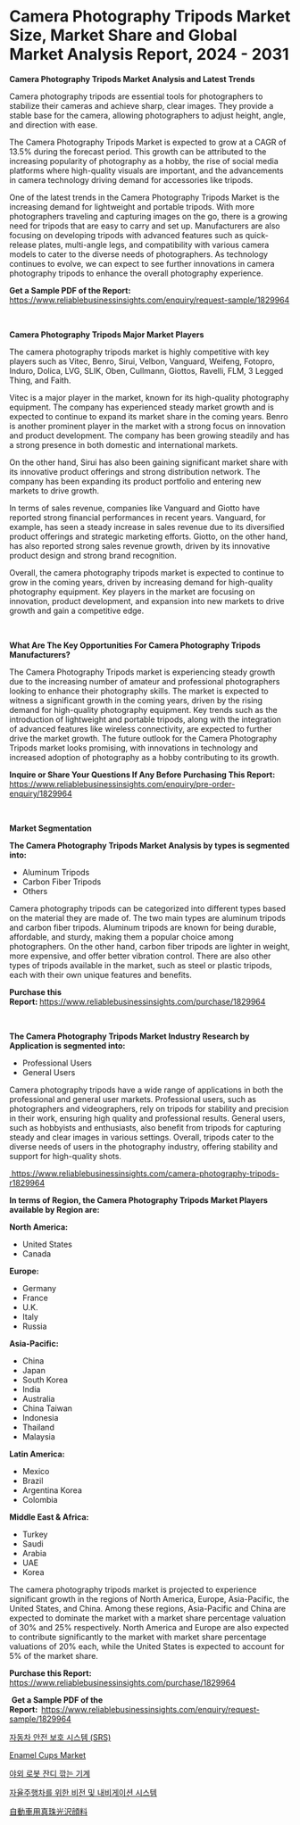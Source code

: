 <p><h1>Camera Photography Tripods Market Size, Market Share and Global Market Analysis Report, 2024 - 2031</h1></p><p><strong>Camera Photography Tripods Market Analysis and Latest Trends</strong></p>
<p><p>Camera photography tripods are essential tools for photographers to stabilize their cameras and achieve sharp, clear images. They provide a stable base for the camera, allowing photographers to adjust height, angle, and direction with ease.</p><p>The Camera Photography Tripods Market is expected to grow at a CAGR of 13.5% during the forecast period. This growth can be attributed to the increasing popularity of photography as a hobby, the rise of social media platforms where high-quality visuals are important, and the advancements in camera technology driving demand for accessories like tripods.</p><p>One of the latest trends in the Camera Photography Tripods Market is the increasing demand for lightweight and portable tripods. With more photographers traveling and capturing images on the go, there is a growing need for tripods that are easy to carry and set up. Manufacturers are also focusing on developing tripods with advanced features such as quick-release plates, multi-angle legs, and compatibility with various camera models to cater to the diverse needs of photographers. As technology continues to evolve, we can expect to see further innovations in camera photography tripods to enhance the overall photography experience.</p></p>
<p><strong>Get a Sample PDF of the Report:&nbsp;</strong> <a href="https://www.reliablebusinessinsights.com/enquiry/request-sample/1829964">https://www.reliablebusinessinsights.com/enquiry/request-sample/1829964</a></p>
<p>&nbsp;</p>
<p><strong>Camera Photography Tripods Major Market Players</strong></p>
<p><p>The camera photography tripods market is highly competitive with key players such as Vitec, Benro, Sirui, Velbon, Vanguard, Weifeng, Fotopro, Induro, Dolica, LVG, SLIK, Oben, Cullmann, Giottos, Ravelli, FLM, 3 Legged Thing, and Faith. </p><p>Vitec is a major player in the market, known for its high-quality photography equipment. The company has experienced steady market growth and is expected to continue to expand its market share in the coming years. Benro is another prominent player in the market with a strong focus on innovation and product development. The company has been growing steadily and has a strong presence in both domestic and international markets.</p><p>On the other hand, Sirui has also been gaining significant market share with its innovative product offerings and strong distribution network. The company has been expanding its product portfolio and entering new markets to drive growth.</p><p>In terms of sales revenue, companies like Vanguard and Giotto have reported strong financial performances in recent years. Vanguard, for example, has seen a steady increase in sales revenue due to its diversified product offerings and strategic marketing efforts. Giotto, on the other hand, has also reported strong sales revenue growth, driven by its innovative product design and strong brand recognition.</p><p>Overall, the camera photography tripods market is expected to continue to grow in the coming years, driven by increasing demand for high-quality photography equipment. Key players in the market are focusing on innovation, product development, and expansion into new markets to drive growth and gain a competitive edge.</p></p>
<p>&nbsp;</p>
<p><strong>What Are The Key Opportunities For Camera Photography Tripods Manufacturers?</strong></p>
<p><p>The Camera Photography Tripods market is experiencing steady growth due to the increasing number of amateur and professional photographers looking to enhance their photography skills. The market is expected to witness a significant growth in the coming years, driven by the rising demand for high-quality photography equipment. Key trends such as the introduction of lightweight and portable tripods, along with the integration of advanced features like wireless connectivity, are expected to further drive the market growth. The future outlook for the Camera Photography Tripods market looks promising, with innovations in technology and increased adoption of photography as a hobby contributing to its growth.</p></p>
<p><strong>Inquire or Share Your Questions If Any Before Purchasing This Report:</strong> <a href="https://www.reliablebusinessinsights.com/enquiry/pre-order-enquiry/1829964">https://www.reliablebusinessinsights.com/enquiry/pre-order-enquiry/1829964</a></p>
<p>&nbsp;</p>
<p><strong>Market Segmentation</strong></p>
<p><strong>The Camera Photography Tripods Market Analysis by types is segmented into:</strong></p>
<p><ul><li>Aluminum Tripods</li><li>Carbon Fiber Tripods</li><li>Others</li></ul></p>
<p><p>Camera photography tripods can be categorized into different types based on the material they are made of. The two main types are aluminum tripods and carbon fiber tripods. Aluminum tripods are known for being durable, affordable, and sturdy, making them a popular choice among photographers. On the other hand, carbon fiber tripods are lighter in weight, more expensive, and offer better vibration control. There are also other types of tripods available in the market, such as steel or plastic tripods, each with their own unique features and benefits.</p></p>
<p><strong>Purchase this Report:&nbsp;</strong><a href="https://www.reliablebusinessinsights.com/purchase/1829964">https://www.reliablebusinessinsights.com/purchase/1829964</a></p>
<p>&nbsp;</p>
<p><strong>The Camera Photography Tripods Market Industry Research by Application is segmented into:</strong></p>
<p><ul><li>Professional Users</li><li>General Users</li></ul></p>
<p><p>Camera photography tripods have a wide range of applications in both the professional and general user markets. Professional users, such as photographers and videographers, rely on tripods for stability and precision in their work, ensuring high quality and professional results. General users, such as hobbyists and enthusiasts, also benefit from tripods for capturing steady and clear images in various settings. Overall, tripods cater to the diverse needs of users in the photography industry, offering stability and support for high-quality shots.</p></p>
<p><a href="https://www.reliablebusinessinsights.com/camera-photography-tripods-r1829964">&nbsp;https://www.reliablebusinessinsights.com/camera-photography-tripods-r1829964</a></p>
<p><strong>In terms of Region, the Camera Photography Tripods Market Players available by Region are:</strong></p>
<p>
    <p> <strong> North America: </strong>
        <ul>
            <li>United States</li>
            <li>Canada</li>
        </ul>
        </p> 
    <p> <strong> Europe: </strong>
        <ul>
            <li>Germany</li>
            <li>France</li>
            <li>U.K.</li>
            <li>Italy</li>
            <li>Russia</li>
        </ul>
        </p> 
    <p> <strong> Asia-Pacific: </strong>
        <ul>
            <li>China</li>
            <li>Japan</li>
            <li>South Korea</li>
            <li>India</li>
            <li>Australia</li>
            <li>China Taiwan</li>
            <li>Indonesia</li>
            <li>Thailand</li>
            <li>Malaysia</li>
        </ul>
        </p> 
    <p> <strong> Latin America: </strong>
        <ul>
            <li>Mexico</li>
            <li>Brazil</li>
            <li>Argentina Korea</li>
            <li>Colombia</li>
        </ul>
        </p> 
    <p> <strong> Middle East & Africa: </strong>
        <ul>
            <li>Turkey</li>
            <li>Saudi</li>
            <li>Arabia</li>
            <li>UAE</li>
            <li>Korea</li>
        </ul>
    </p>
    </p>
<p><p>The camera photography tripods market is projected to experience significant growth in the regions of North America, Europe, Asia-Pacific, the United States, and China. Among these regions, Asia-Pacific and China are expected to dominate the market with a market share percentage valuation of 30% and 25% respectively. North America and Europe are also expected to contribute significantly to the market with market share percentage valuations of 20% each, while the United States is expected to account for 5% of the market share.</p></p>
<p><strong>Purchase this Report: </strong><a href="https://www.reliablebusinessinsights.com/purchase/1829964">https://www.reliablebusinessinsights.com/purchase/1829964</a></p>
<p>&nbsp;<strong>Get a Sample PDF of the Report:&nbsp;&nbsp;</strong><a href="https://www.reliablebusinessinsights.com/enquiry/request-sample/1829964">https://www.reliablebusinessinsights.com/enquiry/request-sample/1829964</a></p>
<p><strong></strong></p>
<p><p><a href="https://medium.com/@vivekgiri778/%EC%9E%90%EB%8F%99%EC%B0%A8-%EC%95%88%EC%A0%84-%EC%A0%9C%EC%95%BD-%EC%8B%9C%EC%8A%A4%ED%85%9C-srs-%EC%8B%9C%EC%9E%A5-%EB%8F%99%ED%96%A5-%EB%B0%8F-%EB%B6%84%EC%84%9D-%EB%AF%B8%EB%9E%98-%EC%84%B1%EC%9E%A5%EC%9D%84-%EC%9C%84%ED%95%9C-%EA%B8%B0%ED%9A%8C%EC%99%80-%EB%8F%84%EC%A0%84-2024-2031-94bfc710d921">자동차 안전 보호 시스템 (SRS)</a></p><p><a href="https://github.com/caicuccucga/Market-Research-Report-List-1/blob/main/enamel-cups-market.md">Enamel Cups Market</a></p><p><a href="https://github.com/anton65482023/Market-Research-Report-List-1/blob/main/9067179153473.md">야외 로봇 잔디 깎는 기계</a></p><p><a href="https://medium.com/@lilkesetwelcome/%EC%9E%90%EC%9C%A8-%EC%A3%BC%ED%96%89-%EC%B0%A8%EB%9F%89%EC%9D%84-%EC%9C%84%ED%95%9C-%EB%B9%84%EC%A0%84-%EB%B0%8F-%EB%82%B4%EB%B9%84%EA%B2%8C%EC%9D%B4%EC%85%98-%EC%8B%9C%EC%8A%A4%ED%85%9C-%EC%8B%9C%EC%9E%A5-2024%EB%85%84%EB%B6%80%ED%84%B0-2031%EB%85%84%EA%B9%8C%EC%A7%80%EC%9D%98-%EC%82%B0%EC%97%85-%EB%8F%99%ED%96%A5-%EB%B0%8F-%EC%98%88%EC%B8%A1-5beb1edf9f33">자율주행차를 위한 비전 및 내비게이션 시스템</a></p><p><a href="https://medium.com/@alexsania91/%E8%87%AA%E5%8B%95%E8%BB%8A%E7%94%A8%E3%83%91%E3%83%BC%E3%83%AB%E3%83%94%E3%82%B0%E3%83%A1%E3%83%B3%E3%83%88%E5%B8%82%E5%A0%B4%E3%81%AE%E3%82%B5%E3%82%A4%E3%82%BA%E3%81%AF-%E5%B9%B4%E5%B9%B3%E5%9D%87%E6%88%90%E9%95%B7%E7%8E%87-%E3%81%A7%E6%88%90%E9%95%B7%E3%81%97%E3%81%A6%E3%81%8A%E3%82%8A-%E3%81%93%E3%81%AE%E3%83%AC%E3%83%9D%E3%83%BC%E3%83%88%E3%81%AF%E5%B8%82%E5%A0%B4%E3%82%BB%E3%82%B0%E3%83%A1%E3%83%B3%E3%83%86%E3%83%BC%E3%82%B7%E3%83%A7%E3%83%B3-%E6%88%90%E9%95%B7-%E3%81%8A%E3%82%88%E3%81%B32024%E5%B9%B4%E3%81%8B%E3%82%892031%E5%B9%B4%E3%81%BE%E3%81%A7%E3%81%AE%E4%BA%88%E6%B8%AC%E3%81%AB%E3%81%A4%E3%81%84%E3%81%A6%E3%81%AE%E5%88%86%E6%9E%90%E3%82%92%E3%82%AB%E3%83%90%E3%83%BC%E3%81%97%E3%81%A6%E3%81%84%E3%81%BE%E3%81%99-7f935ce9a549">自動車用真珠光沢顔料</a></p></p>